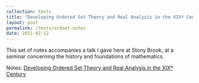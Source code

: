 ```yaml
---
collection: texts
title: "Developing Ordered Set Theory and Real Analysis in the XIXº Century"
layout: post
permalink: /texts/ordset-notes
date: 2021-02-12
---
```


This set of notes accompanies a talk I gave here at Stony Brook, at a seminar concerning the history and foundations of mathematics.

Notes: [Developing Ordered Set Theory and Real Analysis in the XIXº Century](/files/Ord_Sets.pdf)


